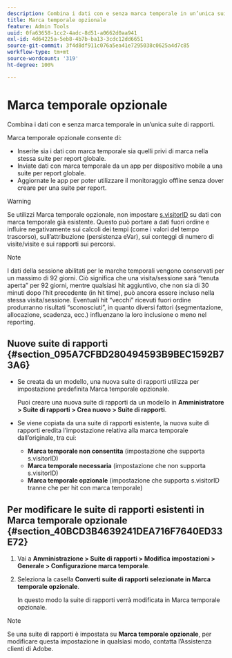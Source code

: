 ```yaml
---
description: Combina i dati con e senza marca temporale in un’unica suite di rapporti.
title: Marca temporale opzionale
feature: Admin Tools
uuid: 0fa63658-1cc2-4adc-8d51-a0662d0aa941
exl-id: 4d64225a-5eb8-4b7b-ba13-3cdc12dd6651
source-git-commit: 3f4d8df911c076a5ea41e7295038c0625a4d7c85
workflow-type: tm+mt
source-wordcount: '319'
ht-degree: 100%

---
```


# Marca temporale opzionale

Combina i dati con e senza marca temporale in un’unica suite di rapporti.

Marca temporale opzionale consente di:

* Inserite sia i dati con marca temporale sia quelli privi di marca nella stessa suite per report globale.
* Inviate dati con marca temporale da un app per dispositivo mobile a una suite per report globale.
* Aggiornate le app per poter utilizzare il monitoraggio offline senza dover creare per una suite per report.

>[!WARNING]
>
>Se utilizzi Marca temporale opzionale, non impostare [s.visitorID](/help/implement/vars/config-vars/visitorid.md) su dati con marca temporale già esistente. Questo può portare a dati fuori ordine e influire negativamente sui calcoli dei tempi (come i valori del tempo trascorso), sull’attribuzione (persistenza eVar), sui conteggi di numero di visite/visite e sui rapporti sui percorsi.

>[!NOTE]
>
>I dati della sessione abilitati per le marche temporali vengono conservati per un massimo di 92 giorni. Ciò significa che una visita/sessione sarà “tenuta aperta” per 92 giorni, mentre qualsiasi hit aggiuntivo, che non sia di 30 minuti dopo l’hit precedente (in hit time), può ancora essere incluso nella stessa visita/sessione. Eventuali hit “vecchi” ricevuti fuori ordine produrranno risultati “sconosciuti”, in quanto diversi fattori (segmentazione, allocazione, scadenza, ecc.) influenzano la loro inclusione o meno nel reporting.

## Nuove suite di rapporti {#section_095A7CFBD280494593B9BEC1592B73A6}

* Se creata da un modello, una nuova suite di rapporti utilizza per impostazione predefinita Marca temporale opzionale.

   Puoi creare una nuova suite di rapporti da un modello in **Amministratore > Suite di rapporti > Crea nuovo > Suite di rapporti**.
* Se viene copiata da una suite di rapporti esistente, la nuova suite di rapporti eredita l’impostazione relativa alla marca temporale dall’originale, tra cui:

   * **Marca temporale non consentita** (impostazione che supporta s.visitorID)
   * **Marca temporale necessaria** (impostazione che non supporta s.visitorID)
   * **Marca temporale opzionale** (impostazione che supporta s.visitorID tranne che per hit con marca temporale)

## Per modificare le suite di rapporti esistenti in Marca temporale opzionale {#section_40BCD3B4639241DEA716F7640ED33E72}

1. Vai a **Amministrazione > Suite di rapporti > Modifica impostazioni > Generale > Configurazione marca temporale**.
1. Seleziona la casella **Converti suite di rapporti selezionate in Marca temporale opzionale**.

   In questo modo la suite di rapporti verrà modificata in Marca temporale opzionale.

>[!NOTE]
>
>Se una suite di rapporti è impostata su **Marca temporale opzionale**, per modificare questa impostazione in qualsiasi modo, contatta l’Assistenza clienti di Adobe.
